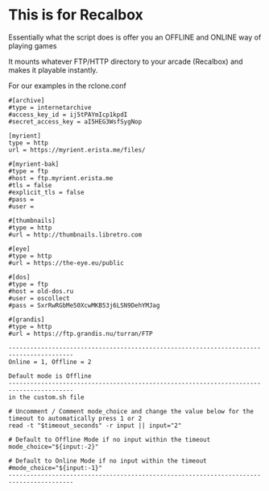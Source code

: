 

# This is for Recalbox

Essentially what the script does is offer you an OFFLINE and ONLINE way of playing games

It mounts whatever FTP/HTTP directory to your arcade (Recalbox) and makes it playable instantly.

For our examples in the rclone.conf
```
#[archive]
#type = internetarchive
#access_key_id = ij5tPAYmIcp1kpdI
#secret_access_key = aI5HEG3WsfSygNop

[myrient]
type = http
url = https://myrient.erista.me/files/

#[myrient-bak]
#type = ftp
#host = ftp.myrient.erista.me
#tls = false
#explicit_tls = false
#pass = 
#user = 

#[thumbnails]
#type = http
#url = http://thumbnails.libretro.com

#[eye]
#type = http
#url = https://the-eye.eu/public

#[dos]
#type = ftp
#host = old-dos.ru
#user = oscollect
#pass = SxrRwRGbMe50XcwMKB53j6LSN9DehYMJag

#[grandis]
#type = http
#url = https://ftp.grandis.nu/turran/FTP
```

```
----------------------------------------------------------------------------------------
Online = 1, Offline = 2

Default mode is Offline
----------------------------------------------------------------------------------------
in the custom.sh file

# Uncomment / Comment mode_choice and change the value below for the timeout to automatically press 1 or 2
read -t "$timeout_seconds" -r input || input="2"

# Default to Offline Mode if no input within the timeout
mode_choice="${input:-2}"

# Default to Online Mode if no input within the timeout
#mode_choice="${input:-1}"
----------------------------------------------------------------------------------------
```
